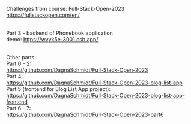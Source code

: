 Challenges from course: Full-Stack-Open-2023 </br>
https://fullstackopen.com/en/ </br></br>

Part 3 - backend of Phonebook application </br>
demo: https://wvyk5e-3001.csb.app/ </br></br>

Other parts:</br>
Part 0 - 2:</br>
https://github.com/DagnaSchmidt/Full-Stack-Open-2023</br>
Part 4:</br>
https://github.com/DagnaSchmidt/Full-Stack-Open-2023-blog-list-app</br>
Part 5 (frontend for Blog List App project): </br>
https://github.com/DagnaSchmidt/Full-Stack-Open-2023-blog-list-app-frontend</br>
Part 6 - 7:</br>
https://github.com/DagnaSchmidt/Full-Stack-Open-2023-part6
